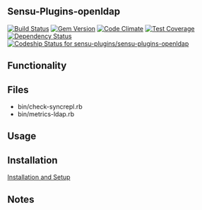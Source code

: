 ## Sensu-Plugins-openldap

[ ![Build Status](https://travis-ci.org/sensu-plugins/sensu-plugins-openldap.svg?branch=master)](https://travis-ci.org/sensu-plugins/sensu-plugins-openldap)
[![Gem Version](https://badge.fury.io/rb/sensu-plugins-openldap.svg)](http://badge.fury.io/rb/sensu-plugins-openldap)
[![Code Climate](https://codeclimate.com/github/sensu-plugins/sensu-plugins-openldap/badges/gpa.svg)](https://codeclimate.com/github/sensu-plugins/sensu-plugins-openldap)
[![Test Coverage](https://codeclimate.com/github/sensu-plugins/sensu-plugins-openldap/badges/coverage.svg)](https://codeclimate.com/github/sensu-plugins/sensu-plugins-openldap)
[![Dependency Status](https://gemnasium.com/sensu-plugins/sensu-plugins-openldap.svg)](https://gemnasium.com/sensu-plugins/sensu-plugins-openldap)
[ ![Codeship Status for sensu-plugins/sensu-plugins-openldap](https://codeship.com/projects/7cc16ea0-db3b-0132-9eb0-0eed4ec53b27/status?branch=master)](https://codeship.com/projects/79575)

## Functionality

## Files
 * bin/check-syncrepl.rb
 * bin/metrics-ldap.rb

## Usage

## Installation

[Installation and Setup](https://github.com/sensu-plugins/documentation/blob/master/user_docs/installation_instructions.md)

## Notes
